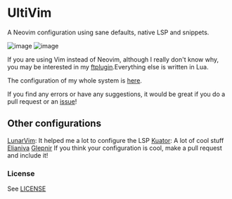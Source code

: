# UltiVim

A Neovim configuration using sane defaults, native LSP and snippets.

![image](https://user-images.githubusercontent.com/71897736/119695257-9d70bf00-be13-11eb-82f7-f5b0aa17179d.png)
![image](https://user-images.githubusercontent.com/71897736/119695197-90ec6680-be13-11eb-8ba7-623c5c6cf31c.png)

If you are using Vim instead of Neovim, although I really don't know why,
you may be interested in my [ftplugin](./ftplugin).Everything else is written in Lua.

The configuration of my whole system is [here](https://github.com/UltiRequiem/dotfiles).

If you find any errors or have any suggestions, it would be great if you do a pull request or an [issue](https://github.com/UltiRequiem/UltiVim/issues/new)!

## Other configurations
[LunarVim](https://github.com/ChristianChiarulli/LunarVim): It helped me a lot to configure the LSP
[Kuator](https://github.com/kuator/nvim): A lot of cool stuff
[Elianiva](https://github.com/elianiva/dotfiles/tree/master/nvim)
[Glepnir](https://github.com/glepnir/nvim)
If you think your configuration is cool, make a pull request and include it!

### License
See [LICENSE](./LICENSE)
